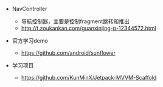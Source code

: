 

- NavController
    - 导航控制器，主要是控制fragment跳转和推出
    - http://t.zoukankan.com/guanxinjing-p-12344572.html

- 官方学习demo
    - https://github.com/android/sunflower





- 学习项目
    - https://github.com/KunMinX/Jetpack-MVVM-Scaffold






